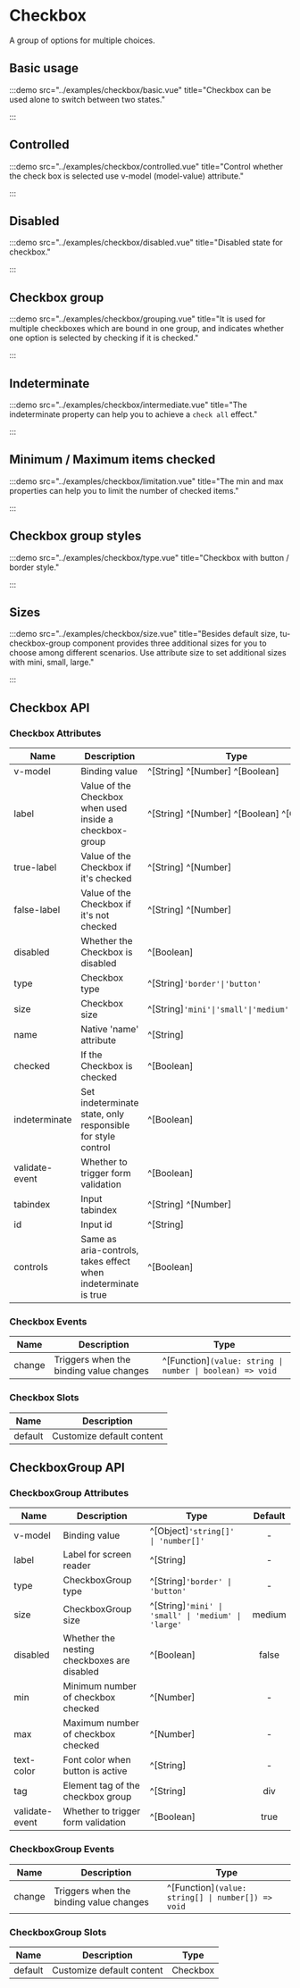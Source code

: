 # Checkbox

A group of options for multiple choices.

## Basic usage

:::demo src="../examples/checkbox/basic.vue" title="Checkbox can be used alone to switch between two states."

:::

## Controlled

:::demo src="../examples/checkbox/controlled.vue" title="Control whether the check box is selected use v-model (model-value) attribute."

:::

## Disabled

:::demo src="../examples/checkbox/disabled.vue" title="Disabled state for checkbox."

:::

## Checkbox group

:::demo src="../examples/checkbox/grouping.vue" title="It is used for multiple checkboxes which are bound in one group, and indicates whether one option is selected by checking if it is checked."

:::

## Indeterminate

:::demo src="../examples/checkbox/intermediate.vue" title="The indeterminate property can help you to achieve a `check all` effect."

:::

## Minimum / Maximum items checked

:::demo src="../examples/checkbox/limitation.vue" title="The min and max properties can help you to limit the number of checked items."

:::

## Checkbox group styles

:::demo src="../examples/checkbox/type.vue" title="Checkbox with button / border style."

:::

## Sizes

:::demo src="../examples/checkbox/size.vue" title="Besides default size, tu-checkbox-group component provides three additional sizes for you to choose among different scenarios. Use attribute size to set additional sizes with mini, small, large."

:::

## Checkbox API

### Checkbox Attributes

| Name | Description | Type | Default |
| --------- | ---- | ---- | :----: |
| v-model | Binding value | ^[String] ^[Number] ^[Boolean] | - |
| label | Value of the Checkbox when used inside a checkbox-group | ^[String] ^[Number] ^[Boolean] ^[Object] | - |
| true-label | Value of the Checkbox if it's checked | ^[String] ^[Number] | - |
| false-label | Value of the Checkbox if it's not checked | ^[String] ^[Number] | - |
| disabled | Whether the Checkbox is disabled | ^[Boolean] | false |
| type | Checkbox type | ^[String]`'border'\|'button'`| - |
| size | Checkbox size | ^[String]`'mini'\|'small'\|'medium'\|'large'` | medium |
| name | Native 'name' attribute | ^[String] | - |
| checked | If the Checkbox is checked | ^[Boolean] | false |
| indeterminate | Set indeterminate state, only responsible for style control | ^[Boolean] | false |
| validate-event | Whether to trigger form validation | ^[Boolean] | true |
| tabindex | Input tabindex | ^[String] ^[Number] | - |
| id | Input id | ^[String] | - |
| controls | Same as aria-controls, takes effect when indeterminate is true | ^[Boolean] | - |

### Checkbox Events

| Name | Description | Type |
| ------ | ---- | ---- |
| change | Triggers when the binding value changes | ^[Function]`(value: string \| number \| boolean) => void` |

### Checkbox Slots

| Name | Description |
| ------ | ---- |
| default | Customize default content |

## CheckboxGroup API

### CheckboxGroup Attributes

| Name | Description | Type | Default |
| --------- | ---- | ---- | :----: |
| v-model | Binding value | ^[Object]`'string[]' \| 'number[]'` | - |
| label | Label for screen reader | ^[String] | - |
| type | CheckboxGroup type | ^[String]`'border' \| 'button'`| - |
| size | CheckboxGroup size | ^[String]`'mini' \| 'small' \| 'medium' \| 'large'` | medium |
| disabled | Whether the nesting checkboxes are disabled | ^[Boolean] | false |
| min | Minimum number of checkbox checked | ^[Number] | - |
| max | Maximum number of checkbox checked | ^[Number] | - |
| text-color | Font color when button is active | ^[String] | - |
| tag | Element tag of the checkbox group | ^[String] | div |
| validate-event | Whether to trigger form validation | ^[Boolean] | true |

### CheckboxGroup Events

| Name | Description | Type |
| ------ | ---- | ---- |
| change | Triggers when the binding value changes | ^[Function]`(value: string[] \| number[]) => void` |

### CheckboxGroup Slots

| Name | Description | Type |
| ------ | ---- | ---- |
| default | Customize default content | Checkbox |
